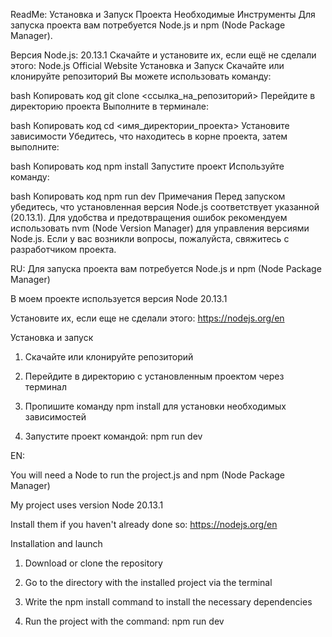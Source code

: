 ReadMe: Установка и Запуск Проекта
Необходимые Инструменты
Для запуска проекта вам потребуется Node.js и npm (Node Package Manager).

Версия Node.js: 20.13.1
Скачайте и установите их, если ещё не сделали этого:
Node.js Official Website
Установка и Запуск
Скачайте или клонируйте репозиторий
Вы можете использовать команду:

bash
Копировать код
git clone <ссылка_на_репозиторий>
Перейдите в директорию проекта
Выполните в терминале:

bash
Копировать код
cd <имя_директории_проекта>
Установите зависимости
Убедитесь, что находитесь в корне проекта, затем выполните:

bash
Копировать код
npm install
Запустите проект
Используйте команду:

bash
Копировать код
npm run dev
Примечания
Перед запуском убедитесь, что установленная версия Node.js соответствует указанной (20.13.1).
Для удобства и предотвращения ошибок рекомендуем использовать nvm (Node Version Manager) для управления версиями Node.js.
Если у вас возникли вопросы, пожалуйста, свяжитесь с разработчиком проекта.






RU:
Для запуска проекта вам потребуется Node.js и npm (Node Package Manager)

В моем проекте используется версия Node 20.13.1

Установите их, если еще не сделали этого: https://nodejs.org/en

Установка и запуск

1. Скачайте или клонируйте репозиторий

2. Перейдите в директорию с установленным проектом через терминал

3. Пропишите команду npm install для установки необходимых зависимостей
   
4. Запустите проект командой: npm run dev 


EN:

You will need a Node to run the project.js and npm (Node Package Manager)

My project uses version Node 20.13.1

Install them if you haven't already done so: https://nodejs.org/en

Installation and launch

1. Download or clone the repository

2. Go to the directory with the installed project via the terminal

3. Write the npm install command to install the necessary dependencies
   
4. Run the project with the command: npm run dev
